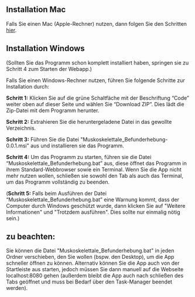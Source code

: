 ## Installation Mac
Falls Sie einen Mac (Apple-Rechner) nutzen, dann folgen Sie den Schritten [hier](https://github.com/AV1709/Mac_Distribution).

## Installation Windows
(Sollten Sie das Programm schon komplett installiert haben, springen sie zu Schritt 4 zum Starten der Webapp.)

Falls Sie einen Windows-Rechner nutzen, führen Sie folgende Schritte zur Installation durch:

<b>Schritt 1:</b> Klicken Sie auf die grüne Schaltfäche mit der Beschriftung “Code” weiter oben auf dieser Seite und wählen Sie “Download ZIP”. Dies lädt die Zip-Datei mit dem Programm herunter.

<b>Schritt 2:</b> Extrahieren Sie die heruntergeladene Datei in das gewollte Verzeichnis.

<b>Schritt 3:</b> Führen Sie die Datei "Muskoskelettale_Befunderhebung-0.0.1.msi" aus und installieren sie das Programm.

<b>Schritt 4:</b> Um das Programm zu starten, führen sie die Datei “Muskoskelettale_Befunderhebung.bat” aus, diese öffnet das Programm in ihrem Standard-Webbrowser sowie ein Terminal. Wenn Sie die App nicht mehr nutzen wollen, schließen sie sowohl den Tab als auch das Terminal, um das Programm vollständig zu beenden.

(<b>Schritt 5:</b> Falls beim Ausführen der Datei “Muskoskelettale_Befunderhebung.bat” eine Warnung kommt, dass der Computer durch Windows geschützt wurde, dann klicken Sie auf "Weitere Informationen" und "Trotzdem ausführen". Dies sollte nur einmalig nötig sein.)

## zu beachten:
Sie können die Datei "Muskoskelettale_Befunderhebung.bat" in jeden Ordner verschieben, den Sie wollen (bspw. den Desktop), um die App schneller öffnen zu können. Alternativ können Sie die App auch von der Startleiste aus starten, jedoch müssen Sie dann manuell auf die Webseite localhost:8080 gehen (außerdem bleibt die App auch nach schließen des Tabs geöffnet und muss bei Bedarf über den Task-Manager beendet werden).
